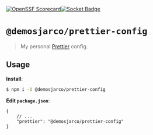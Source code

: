 [![OpenSSF Scorecard](https://api.securityscorecards.dev/projects/github.com/demosjarco/prettier-config/badge)](https://securityscorecards.dev/viewer/?uri=github.com/demosjarco/prettier-config)[![Socket Badge](https://socket.dev/api/badge/npm/package/@demosjarco/prettier-config)](https://socket.dev/npm/package/@demosjarco/prettier-config)
# `@demosjarco/prettier-config`

> My personal [Prettier](https://prettier.io) config.

## Usage

**Install**:

```bash
$ npm i -D @demosjarco/prettier-config
```

**Edit `package.json`**:

```jsonc
{
	// ...
	"prettier": "@demosjarco/prettier-config"
}
```
